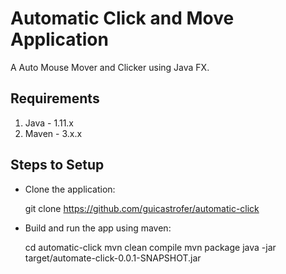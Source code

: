 #
<h1>Automatic Click and Move Application</h1>
A Auto Mouse Mover and Clicker using Java FX.

<h2>Requirements</h2>
<ol>
<li>Java - 1.11.x </li>
<li>Maven - 3.x.x</li>
</ol>


<h2>Steps to Setup</h2>
<ul>
<li>Clone the application:</li>

git clone https://github.com/guicastrofer/automatic-click
<li>Build and run the app using maven:</li>

cd automatic-click
mvn clean compile
mvn package
java -jar target/automate-click-0.0.1-SNAPSHOT.jar
